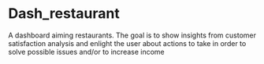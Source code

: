 # Dash_restaurant
A dashboard aiming restaurants. The goal is to show insights from customer satisfaction analysis and enlight the user about actions to take in order to solve possible issues and/or to increase income
